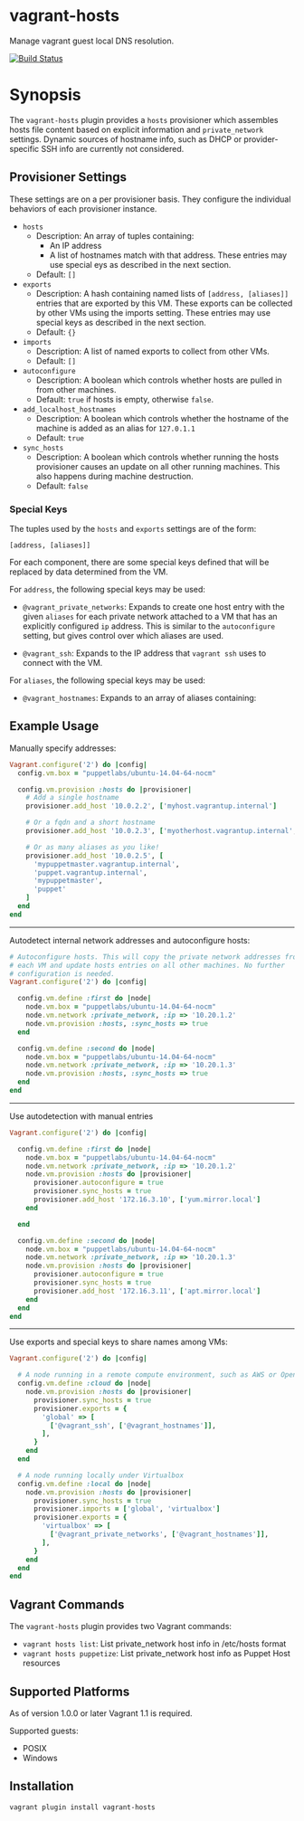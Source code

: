 vagrant-hosts
=============

Manage vagrant guest local DNS resolution.

[![Build Status](https://travis-ci.org/oscar-stack/vagrant-hosts.svg?branch=master)](https://travis-ci.org/oscar-stack/vagrant-hosts)

Synopsis
========

The `vagrant-hosts` plugin provides a `hosts` provisioner which assembles hosts file content based on explicit information and `private_network` settings. Dynamic sources of hostname info, such as DHCP or provider-specific SSH info are currently not considered.


Provisioner Settings
--------------------

These settings are on a per provisioner basis. They configure the individual
behaviors of each provisioner instance.

  * `hosts`
    * Description: An array of tuples containing:
      - An IP address
      - A list of hostnames match with that address.
      These entries may use special eys as described in the next section.
    * Default: `[]`
  * `exports`
    * Description: A hash containing named lists of `[address, [aliases]]`
      entries that are exported by this VM. These exports can be collected
      by other VMs using the imports setting. These entries may use special
      keys as described in the next section.
    * Default: `{}`
  * `imports`
    * Description: A list of named exports to collect from other VMs.
    * Default: `[]`
  * `autoconfigure`
    * Description: A boolean which controls whether hosts are pulled in from other machines.
    * Default: `true` if hosts is empty, otherwise `false`.
  * `add_localhost_hostnames`
    * Description: A boolean which controls whether the hostname of the machine is added as an alias for `127.0.1.1`
    * Default: `true`
  * `sync_hosts`
    * Description: A boolean which controls whether running the hosts provisioner causes an update on all other running machines.
      This also happens during machine destruction.
    * Default: `false`

### Special Keys

The tuples used by the `hosts` and `exports` settings are of the form:

    [address, [aliases]]

For each component, there are some special keys defined that will be replaced by
data determined from the VM.

For `address`, the following special keys may be used:

  - `@vagrant_private_networks`: Expands to create one host entry with the given
    `aliases` for each private network attached to a VM that has an explicitly
    configured `ip` address. This is similar to the `autoconfigure` setting, but
    gives control over which aliases are used.

  - `@vagrant_ssh`: Expands to the IP address that `vagrant ssh` uses to connect
    with the VM.

For `aliases`, the following special keys may be used:

  - `@vagrant_hostnames`: Expands to an array of aliases containing:
        <vm hostname> <first component of vm hostname> <vm name>


Example Usage
-------------

Manually specify addresses:

```ruby
Vagrant.configure('2') do |config|
  config.vm.box = "puppetlabs/ubuntu-14.04-64-nocm"

  config.vm.provision :hosts do |provisioner|
    # Add a single hostname
    provisioner.add_host '10.0.2.2', ['myhost.vagrantup.internal']

    # Or a fqdn and a short hostname
    provisioner.add_host '10.0.2.3', ['myotherhost.vagrantup.internal', 'myotherhost']

    # Or as many aliases as you like!
    provisioner.add_host '10.0.2.5', [
      'mypuppetmaster.vagrantup.internal',
      'puppet.vagrantup.internal',
      'mypuppetmaster',
      'puppet'
    ]
  end
end
```

- - -

Autodetect internal network addresses and autoconfigure hosts:

```ruby
# Autoconfigure hosts. This will copy the private network addresses from
# each VM and update hosts entries on all other machines. No further
# configuration is needed.
Vagrant.configure('2') do |config|

  config.vm.define :first do |node|
    node.vm.box = "puppetlabs/ubuntu-14.04-64-nocm"
    node.vm.network :private_network, :ip => '10.20.1.2'
    node.vm.provision :hosts, :sync_hosts => true
  end

  config.vm.define :second do |node|
    node.vm.box = "puppetlabs/ubuntu-14.04-64-nocm"
    node.vm.network :private_network, :ip => '10.20.1.3'
    node.vm.provision :hosts, :sync_hosts => true
  end
end
```

- - -

Use autodetection with manual entries

```ruby
Vagrant.configure('2') do |config|

  config.vm.define :first do |node|
    node.vm.box = "puppetlabs/ubuntu-14.04-64-nocm"
    node.vm.network :private_network, :ip => '10.20.1.2'
    node.vm.provision :hosts do |provisioner|
      provisioner.autoconfigure = true
      provisioner.sync_hosts = true
      provisioner.add_host '172.16.3.10', ['yum.mirror.local']
    end

  end

  config.vm.define :second do |node|
    node.vm.box = "puppetlabs/ubuntu-14.04-64-nocm"
    node.vm.network :private_network, :ip => '10.20.1.3'
    node.vm.provision :hosts do |provisioner|
      provisioner.autoconfigure = true
      provisioner.sync_hosts = true
      provisioner.add_host '172.16.3.11', ['apt.mirror.local']
    end
  end
end
```

- - -

Use exports and special keys to share names among VMs:

```ruby
Vagrant.configure('2') do |config|

  # A node running in a remote compute environment, such as AWS or OpenStack.
  config.vm.define :cloud do |node|
    node.vm.provision :hosts do |provisioner|
      provisioner.sync_hosts = true
      provisioner.exports = {
        'global' => [
          ['@vagrant_ssh', ['@vagrant_hostnames']],
        ],
      }
    end
  end

  # A node running locally under Virtualbox
  config.vm.define :local do |node|
    node.vm.provision :hosts do |provisioner|
      provisioner.sync_hosts = true
      provisioner.imports = ['global', 'virtualbox']
      provisioner.exports = {
        'virtualbox' => [
          ['@vagrant_private_networks', ['@vagrant_hostnames']],
        ],
      }
    end
  end
end
```

Vagrant Commands
----------------

The `vagrant-hosts` plugin provides two Vagrant commands:

  - `vagrant hosts list`: List private_network host info in /etc/hosts format
  - `vagrant hosts puppetize`: List private_network host info as Puppet Host resources

Supported Platforms
-------------------

As of version 1.0.0 or later Vagrant 1.1 is required.

Supported guests:

  * POSIX
  * Windows

Installation
------------

    vagrant plugin install vagrant-hosts
